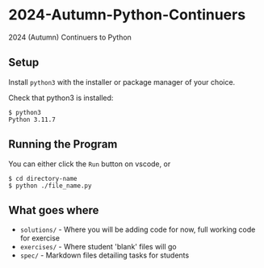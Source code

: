 # 2024-Autumn-Python-Continuers
2024 (Autumn) Continuers to Python

## Setup
Install `python3` with the installer or package manager of your choice.

Check that python3 is installed: 
```
$ python3
Python 3.11.7
```

## Running the Program
You can either click the `Run` button on vscode, or 
```
$ cd directory-name
$ python ./file_name.py
```

## What goes where
- `solutions/` - Where you will be adding code for now, full working code for exercise
- `exercises/` - Where student 'blank' files will go
- `spec/` - Markdown files detailing tasks for students